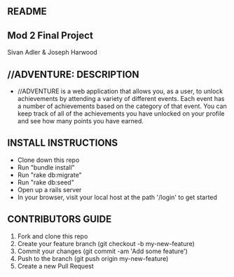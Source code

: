 ## README

## Mod 2 Final Project
Sivan Adler & Joseph Harwood

## //ADVENTURE: DESCRIPTION
- //ADVENTURE is a web application that allows you, as a user, to unlock achievements by attending a variety of different events. Each event has a number of achievements based on the category of that event. You can keep track of all of the achievements you have unlocked on your profile and see how many points you have earned.

## INSTALL INSTRUCTIONS
- Clone down this repo
- Run "bundle install"
- Run "rake db:migrate"
- Run "rake db:seed"
- Open up a rails server
- In your browser, visit your local host at the path '/login' to get started

## CONTRIBUTORS GUIDE
1. Fork and clone this repo
2. Create your feature branch (git checkout -b my-new-feature)
3. Commit your changes (git commit -am 'Add some feature')
4. Push to the branch (git push origin my-new-feature)
5. Create a new Pull Request

